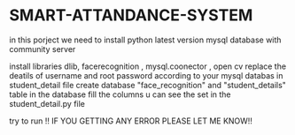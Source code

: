 # SMART-ATTANDANCE-SYSTEM
 in this porject we need to install 
 python latest version
 mysql database with community server

 install libraries 
 dlib, facerecognition , mysql.coonector , open cv 
   replace the deatils of username and root password according to your mysql databas in student_detail file
   create database "face_recognition" and "student_details" table in the database
   fill the columns u can see the set in the student_detail.py file

   try to run 
   !! IF YOU GETTING ANY ERROR PLEASE LET ME KNOW!!
